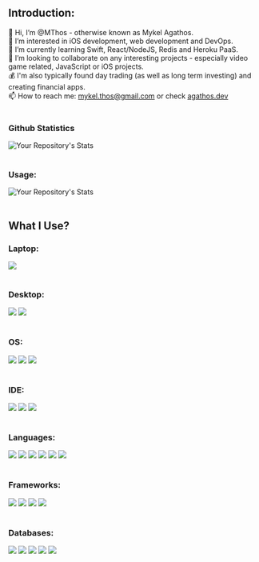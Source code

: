 ## Introduction:
👋 Hi, I’m @MThos - otherwise known as Mykel Agathos.
<br/>
👀 I’m interested in iOS development, web development and DevOps.
<br/>
🌱 I’m currently learning Swift, React/NodeJS, Redis and Heroku PaaS.
<br/>
💞️ I’m looking to collaborate on any interesting projects - especially video game related, JavaScript or iOS projects.
<br/>
💰 I'm also typically found day trading (as well as long term investing) and creating financial apps.
<br/>
📫 How to reach me: mykel.thos@gmail.com or check <a href="https://www.agathos.dev">agathos.dev</a>
<br/><br/>
### Github Statistics
![Your Repository's Stats](https://github-readme-stats.vercel.app/api?username=MThos&theme=blue-green)
<br/><br/>
### Usage:
![Your Repository's Stats](https://github-readme-stats.vercel.app/api/top-langs/?username=MThos&theme=blue-green)
<br/><br/>
## What I Use?
### Laptop:
![](https://img.shields.io/badge/Apple-MacBook_Pro_2021-999999?style=for-the-badge&logo=apple&logoColor=white)
<br/><br/>
### Desktop:
![](https://img.shields.io/badge/AMD-Ryzen_5_5600X-ED1C24?style=for-the-badge&logo=amd&logoColor=white)
![](https://img.shields.io/badge/NVIDIA-RTX2080-76B900?style=for-the-badge&logo=nvidia&logoColor=white)
<br/><br/>
### OS:
![](https://img.shields.io/badge/Windows-0078D6?style=for-the-badge&logo=windows&logoColor=white)
![](https://img.shields.io/badge/mac%20os-000000?style=for-the-badge&logo=apple&logoColor=white)
![](https://img.shields.io/badge/Ubuntu-E95420?style=for-the-badge&logo=ubuntu&logoColor=white)
<br/><br/>
### IDE:
![](https://img.shields.io/badge/Visual_Studio-5C2D91?style=for-the-badge&logo=visual%20studio&logoColor=white)
![](https://img.shields.io/badge/Visual_Studio_Code-0078D4?style=for-the-badge&logo=visual%20studio%20code&logoColor=white)
![](https://img.shields.io/badge/Xcode-007ACC?style=for-the-badge&logo=Xcode&logoColor=white)
<br/><br/>
### Languages:
![](https://img.shields.io/badge/HTML5-E34F26?style=for-the-badge&logo=html5&logoColor=white)
![](https://img.shields.io/badge/CSS3-1572B6?style=for-the-badge&logo=css3&logoColor=white)
![](https://img.shields.io/badge/PHP-777BB4?style=for-the-badge&logo=php&logoColor=white)
![](https://img.shields.io/badge/JavaScript-F7DF1E?style=for-the-badge&logo=javascript&logoColor=black)
![](https://img.shields.io/badge/Python-3776AB?style=for-the-badge&logo=python&logoColor=white)
![](https://img.shields.io/badge/Swift-FA7343?style=for-the-badge&logo=swift&logoColor=white)
<br/><br/>
### Frameworks:
![](https://img.shields.io/badge/React-20232A?style=for-the-badge&logo=react&logoColor=61DAFB)
![](https://img.shields.io/badge/Node.js-43853D?style=for-the-badge&logo=node.js&logoColor=white)
![](https://img.shields.io/badge/.NET-5C2D91?style=for-the-badge&logo=.net&logoColor=white)
![](https://img.shields.io/badge/Django-092E20?style=for-the-badge&logo=django&logoColor=white)
<br/><br/>
### Databases:
![](https://img.shields.io/badge/MongoDB-4EA94B?style=for-the-badge&logo=mongodb&logoColor=white)
![](https://img.shields.io/badge/MariaDB-003545?style=for-the-badge&logo=mariadb&logoColor=white)
![](https://img.shields.io/badge/MySQL-005C84?style=for-the-badge&logo=mysql&logoColor=white)
![](https://img.shields.io/badge/redis-%23DD0031.svg?&style=for-the-badge&logo=redis&logoColor=white)
![](https://img.shields.io/badge/Microsoft%20SQL%20Server-CC2927?style=for-the-badge&logo=microsoft%20sql%20server&logoColor=white)
